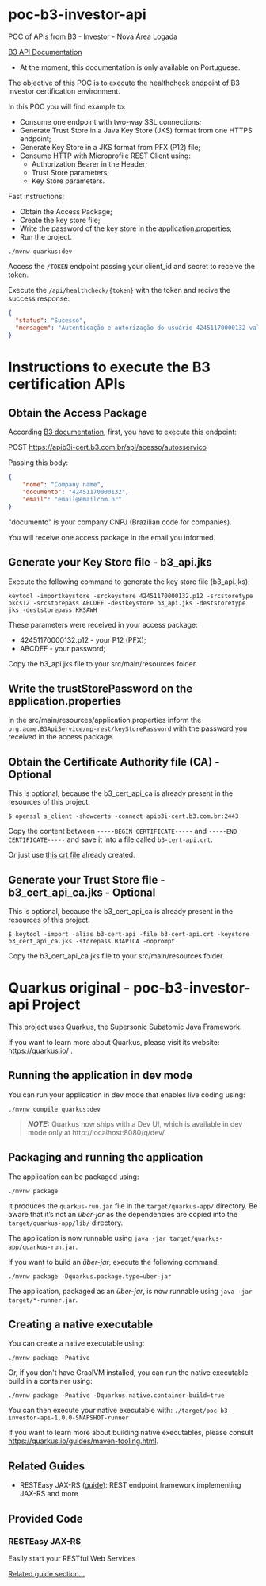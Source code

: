 # poc-b3-investor-api
POC of APIs from B3 - Investor - Nova Área Logada

[B3 API Documentation](https://developers.b3.com.br/apis-br)
- At the moment, this documentation is only available on Portuguese.

The objective of this POC is to execute the healthcheck endpoint of B3 investor certification environment.

In this POC you will find example to:
- Consume one endpoint with two-way SSL connections;
- Generate Trust Store in a Java Key Store (JKS) format from one HTTPS endpoint;
- Generate Key Store in a JKS format from PFX (P12) file;
- Consume HTTP with Microprofile REST Client using:
  - Authorization Bearer in the Header;
  - Trust Store parameters;
  - Key Store parameters.

Fast instructions:
- Obtain the Access Package;
- Create the key store file;
- Write the password of the key store in the application.properties;
- Run the project.

```
./mvnw quarkus:dev
```

Access the `/TOKEN` endpoint passing your client_id and secret to receive the token.

Execute the `/api/healthcheck/{token}` with the token and recive the success response:
```json
{
  "status": "Sucesso",
  "mensagem": "Autenticação e autorização do usuário 42451170000132 validadas com sucesso."
}
```


# Instructions to execute the B3 certification APIs

## Obtain the Access Package

According [B3 documentation](https://developers.b3.com.br/index.php?option=com_apiportal&view=documentation&id=pacote-de-acesso), first, you have to execute this endpoint:

POST https://apib3i-cert.b3.com.br/api/acesso/autosservico

Passing this body:
```json
{   
    "nome": "Company name",
    "documento": "42451170000132",
    "email": "email@emailcom.br"
} 
```

"documento" is your company CNPJ (Brazilian code for companies).

You will receive one access package in the email you informed.

## Generate your Key Store file - b3_api.jks

Execute the following command to generate the key store file (b3_api.jks):

```
keytool -importkeystore -srckeystore 42451170000132.p12 -srcstoretype pkcs12 -srcstorepass ABCDEF -destkeystore b3_api.jks -deststoretype jks -deststorepass KKSAWH
```

These parameters were received in your access package:
- 42451170000132.p12 - your P12 (PFX);
- ABCDEF - your password;

Copy the b3_api.jks file to your src/main/resources folder.

## Write the trustStorePassword on the application.properties

In the src/main/resources/application.properties inform the `org.acme.B3ApiService/mp-rest/keyStorePassword` with the password you received in the access package.


## Obtain the Certificate Authority file (CA) - Optional

This is optional, because the b3_cert_api_ca is already present in the resources of this project.

```
$ openssl s_client -showcerts -connect apib3i-cert.b3.com.br:2443
```

Copy the content between `-----BEGIN CERTIFICATE-----` and `-----END CERTIFICATE-----` and save it into a file called `b3-cert-api.crt`.

Or just use [this crt file](./certificates/b3-cert-api.crt) already created.


## Generate your Trust Store file - b3_cert_api_ca.jks - Optional

This is optional, because the b3_cert_api_ca is already present in the resources of this project.

```
$ keytool -import -alias b3-cert-api -file b3-cert-api.crt -keystore b3_cert_api_ca.jks -storepass B3APICA -noprompt
```

Copy the b3_cert_api_ca.jks file to your src/main/resources folder.






# Quarkus original - poc-b3-investor-api Project

This project uses Quarkus, the Supersonic Subatomic Java Framework.

If you want to learn more about Quarkus, please visit its website: https://quarkus.io/ .

## Running the application in dev mode

You can run your application in dev mode that enables live coding using:
```shell script
./mvnw compile quarkus:dev
```

> **_NOTE:_**  Quarkus now ships with a Dev UI, which is available in dev mode only at http://localhost:8080/q/dev/.

## Packaging and running the application

The application can be packaged using:
```shell script
./mvnw package
```
It produces the `quarkus-run.jar` file in the `target/quarkus-app/` directory.
Be aware that it’s not an _über-jar_ as the dependencies are copied into the `target/quarkus-app/lib/` directory.

The application is now runnable using `java -jar target/quarkus-app/quarkus-run.jar`.

If you want to build an _über-jar_, execute the following command:
```shell script
./mvnw package -Dquarkus.package.type=uber-jar
```

The application, packaged as an _über-jar_, is now runnable using `java -jar target/*-runner.jar`.

## Creating a native executable

You can create a native executable using: 
```shell script
./mvnw package -Pnative
```

Or, if you don't have GraalVM installed, you can run the native executable build in a container using: 
```shell script
./mvnw package -Pnative -Dquarkus.native.container-build=true
```

You can then execute your native executable with: `./target/poc-b3-investor-api-1.0.0-SNAPSHOT-runner`

If you want to learn more about building native executables, please consult https://quarkus.io/guides/maven-tooling.html.

## Related Guides

- RESTEasy JAX-RS ([guide](https://quarkus.io/guides/rest-json)): REST endpoint framework implementing JAX-RS and more

## Provided Code

### RESTEasy JAX-RS

Easily start your RESTful Web Services

[Related guide section...](https://quarkus.io/guides/getting-started#the-jax-rs-resources)
